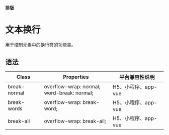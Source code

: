 #### <span class="text-lg text-gray-500 font-normal">排版</span>

<div class="w-screen"></div>

# 文本换行
<a-typography-text>
    用于控制元素中的换行符的功能类。
</a-typography-text>

<CssPrefix />

## 语法
| Class | Properties | 平台兼容性说明
| --- | --- | ---
| <a-link status="success">break-normal</a-link> | <a-link>overflow-wrap: normal;</a-link><br/><a-link>word-break: normal;</a-link> | H5、小程序、app-vue
| <a-link status="success">break-words</a-link> | <a-link>overflow-wrap: break-word;</a-link><br/> | H5、小程序、app-vue
| <a-link status="success">break-all</a-link> | <a-link>overflow-wrap: break-all;</a-link><br/> | H5、小程序、app-vue